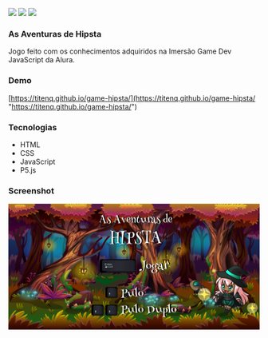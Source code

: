 ![](https://img.shields.io/github/stars/titenq/game-hipsta.svg) ![](https://img.shields.io/github/forks/titenq/game-hipsta.svg) ![](https://img.shields.io/github/issues/titenq/game-hipsta.svg) 

### As Aventuras de Hipsta

Jogo feito com os conhecimentos adquiridos na Imersão Game Dev JavaScript da Alura.

### Demo
[https://titenq.github.io/game-hipsta/](https://titenq.github.io/game-hipsta/ "https://titenq.github.io/game-hipsta/")

### Tecnologias
- HTML
- CSS
- JavaScript
- P5.js

### Screenshot

![](https://github.com/titenq/game-hipsta/blob/master/screenshot.png?raw=true)
